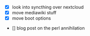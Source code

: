 - [x] look into syncthing over nextcloud
- [x] move mediawiki stuff
- [x] move boot options
- [] blog post on the perl annihilation
